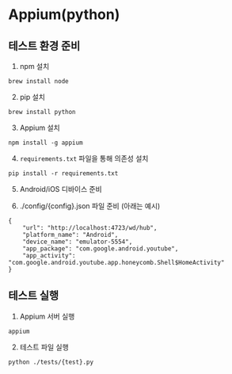 # Appium(python)

## 테스트 환경 준비

1. npm 설치
```
brew install node
```

2. pip 설치
```
brew install python
```

3. Appium 설치
```
npm install -g appium
```

4. `requirements.txt` 파일을 통해 의존성 설치
```
pip install -r requirements.txt
```

5. Android/iOS 디바이스 준비

6. ./config/{config}.json 파일 준비 (아래는 예시)
```
{
    "url": "http://localhost:4723/wd/hub",
    "platform_name": "Android",
    "device_name": "emulator-5554",
    "app_package": "com.google.android.youtube",
    "app_activity": "com.google.android.youtube.app.honeycomb.Shell$HomeActivity"
}
```

## 테스트 실행
1. Appium 서버 실행
```
appium
```

2. 테스트 파일 실행
```
python ./tests/{test}.py
```